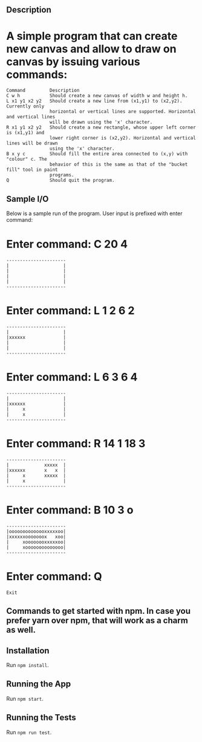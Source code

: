 ## Description

# A simple program that can create new canvas and allow to draw on canvas by issuing various commands:

```
Command 		Description
C w h           Should create a new canvas of width w and height h.
L x1 y1 x2 y2   Should create a new line from (x1,y1) to (x2,y2). Currently only
                horizontal or vertical lines are supported. Horizontal and vertical lines
                will be drawn using the 'x' character.
R x1 y1 x2 y2   Should create a new rectangle, whose upper left corner is (x1,y1) and
                lower right corner is (x2,y2). Horizontal and vertical lines will be drawn
                using the 'x' character.
B x y c         Should fill the entire area connected to (x,y) with "colour" c. The
                behavior of this is the same as that of the "bucket fill" tool in paint
                programs.
Q               Should quit the program.

```

## Sample I/O

Below is a sample run of the program. User input is prefixed with enter command:

# Enter command: C 20 4

```
----------------------
|                    |
|                    |
|                    |
|                    |
----------------------

```

# Enter command: L 1 2 6 2

```
----------------------
|                    |
|xxxxxx              |
|                    |
|                    |
----------------------
```

# Enter command: L 6 3 6 4

```
----------------------
|                    |
|xxxxxx              |
|     x              |
|     x              |
----------------------
```

# Enter command: R 14 1 18 3

```
----------------------
|             xxxxx  |
|xxxxxx       x   x  |
|     x       xxxxx  |
|     x              |
----------------------

```

# Enter command: B 10 3 o

```
----------------------
|oooooooooooooxxxxxoo|
|xxxxxxooooooox   xoo|
|     xoooooooxxxxxoo|
|     xoooooooooooooo|
----------------------
```

# Enter command: Q

```
Exit

```

## Commands to get started with npm. In case you prefer yarn over npm, that will work as a charm as well.

## Installation

Run `npm install`.

## Running the App

Run `npm start`.

## Running the Tests

Run `npm run test`.

